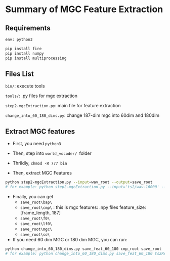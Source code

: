 # Summary of MGC Feature Extraction

## Requirements

```sh
env: python3

pip install fire
pip install numpy
pip install multiprocessing
```



## Files List

 `bin/`:  execute tools

`tools/`: .py files for mgc extraction

`step2-mgcExtraction.py`: main file for feature extraction

`change_into_60_180_dims.py`: change 187-dim mgc into 60dim and 180dim

## Extract MGC features

- First, you need `python3`
- Then, step into `world_vocoder/ `folder


- Thrildly, `chmod -R 777 bin`


- Then, extract MGC Features

```sh
python step2-mgcExtraction.py --input=wav_root --output=save_root
# for example: python step2-mgcExtraction.py --input='ts2/wav-16000' --output='./ts2Results'
```

- Finally, you can get 
  - `save_root\bap\` 
  - `save_root\cmp\` : this is mgc features:    .npy files     feature_size: [frame_length, 187]
  - `save_root\f0\` 
  - `save_root\lf0\` 
  - `save_root\mgc\` 
  - `save_root\so\` 
- If you need 60 dim MGC or 180 dim MGC, you can run:

```sh
python change_into_60_180_dims.py save_feat_60_180 cmp_root save_root
# for example: python change_into_60_180_dims.py save_feat_60_180 ts2Results/cmp ts2Results/cmpsub
```

